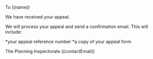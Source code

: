 To ((name))

We have received your appeal.

We will process your appeal and send a confirmation email. This will include:

*your appeal reference number
*a copy of your appeal form

The Planning Inspectorate
((contactEmail))
